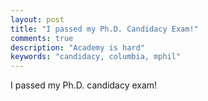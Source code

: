 ```yaml
---
layout: post
title: "I passed my Ph.D. Candidacy Exam!"
comments: true
description: "Academy is hard"
keywords: "candidacy, columbia, mphil"
---
```


I passed my Ph.D. candidacy exam! 
